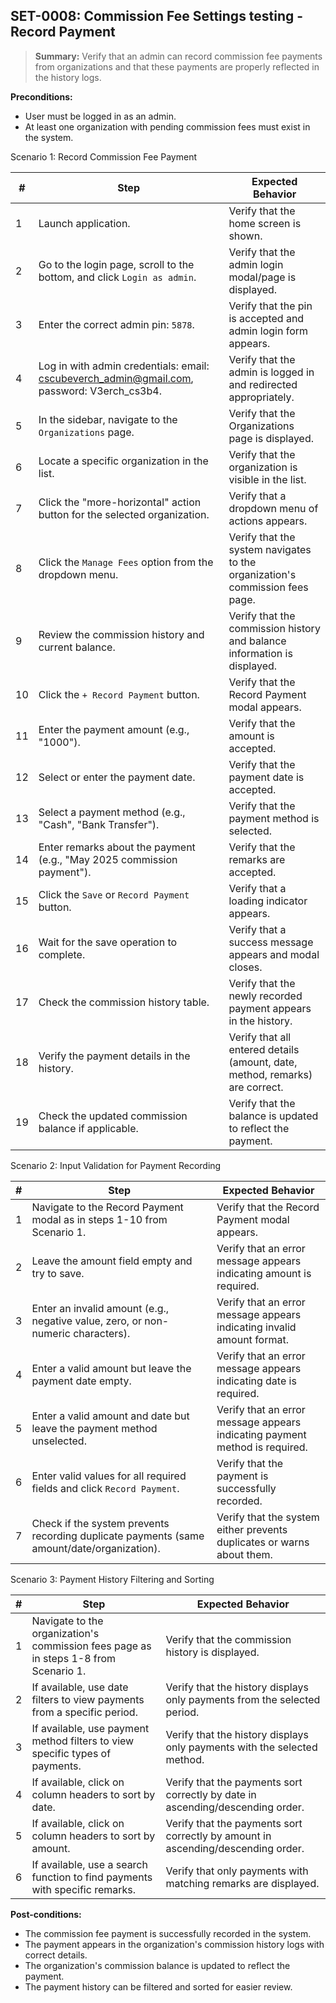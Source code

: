 <!-- filepath: c:\projects\KyutoTCM\Settings Testing\Commission Fee Settings\SET-0008_commission_fee_settings_collect_fee.md -->

## **SET-0008:** Commission Fee Settings testing - Record Payment

> **Summary:** Verify that an admin can record commission fee payments from organizations and that these payments are properly reflected in the history logs.

**Preconditions:**

- User must be logged in as an admin.
- At least one organization with pending commission fees must exist in the system.

Scenario 1: Record Commission Fee Payment

| #   | Step                                                                                       | Expected Behavior                                                            |
| --- | ------------------------------------------------------------------------------------------ | ---------------------------------------------------------------------------- |
| 1   | Launch application.                                                                        | Verify that the home screen is shown.                                        |
| 2   | Go to the login page, scroll to the bottom, and click `Login as admin`.                    | Verify that the admin login modal/page is displayed.                         |
| 3   | Enter the correct admin pin: `5878`.                                                       | Verify that the pin is accepted and admin login form appears.                |
| 4   | Log in with admin credentials: email: cscubeverch_admin@gmail.com, password: V3erch_cs3b4. | Verify that the admin is logged in and redirected appropriately.             |
| 5   | In the sidebar, navigate to the `Organizations` page.                                      | Verify that the Organizations page is displayed.                             |
| 6   | Locate a specific organization in the list.                                                | Verify that the organization is visible in the list.                         |
| 7   | Click the "more-horizontal" action button for the selected organization.                   | Verify that a dropdown menu of actions appears.                              |
| 8   | Click the `Manage Fees` option from the dropdown menu.                                     | Verify that the system navigates to the organization's commission fees page. |
| 9   | Review the commission history and current balance.                                         | Verify that the commission history and balance information is displayed.     |
| 10  | Click the `+ Record Payment` button.                                                       | Verify that the Record Payment modal appears.                                |
| 11  | Enter the payment amount (e.g., "1000").                                                   | Verify that the amount is accepted.                                          |
| 12  | Select or enter the payment date.                                                          | Verify that the payment date is accepted.                                    |
| 13  | Select a payment method (e.g., "Cash", "Bank Transfer").                                   | Verify that the payment method is selected.                                  |
| 14  | Enter remarks about the payment (e.g., "May 2025 commission payment").                     | Verify that the remarks are accepted.                                        |
| 15  | Click the `Save` or `Record Payment` button.                                               | Verify that a loading indicator appears.                                     |
| 16  | Wait for the save operation to complete.                                                   | Verify that a success message appears and modal closes.                      |
| 17  | Check the commission history table.                                                        | Verify that the newly recorded payment appears in the history.               |
| 18  | Verify the payment details in the history.                                                 | Verify that all entered details (amount, date, method, remarks) are correct. |
| 19  | Check the updated commission balance if applicable.                                        | Verify that the balance is updated to reflect the payment.                   |

Scenario 2: Input Validation for Payment Recording

| #   | Step                                                                                       | Expected Behavior                                                           |
| --- | ------------------------------------------------------------------------------------------ | --------------------------------------------------------------------------- |
| 1   | Navigate to the Record Payment modal as in steps 1-10 from Scenario 1.                     | Verify that the Record Payment modal appears.                               |
| 2   | Leave the amount field empty and try to save.                                              | Verify that an error message appears indicating amount is required.         |
| 3   | Enter an invalid amount (e.g., negative value, zero, or non-numeric characters).           | Verify that an error message appears indicating invalid amount format.      |
| 4   | Enter a valid amount but leave the payment date empty.                                     | Verify that an error message appears indicating date is required.           |
| 5   | Enter a valid amount and date but leave the payment method unselected.                     | Verify that an error message appears indicating payment method is required. |
| 6   | Enter valid values for all required fields and click `Record Payment`.                     | Verify that the payment is successfully recorded.                           |
| 7   | Check if the system prevents recording duplicate payments (same amount/date/organization). | Verify that the system either prevents duplicates or warns about them.      |

Scenario 3: Payment History Filtering and Sorting

| #   | Step                                                                                 | Expected Behavior                                                                |
| --- | ------------------------------------------------------------------------------------ | -------------------------------------------------------------------------------- |
| 1   | Navigate to the organization's commission fees page as in steps 1-8 from Scenario 1. | Verify that the commission history is displayed.                                 |
| 2   | If available, use date filters to view payments from a specific period.              | Verify that the history displays only payments from the selected period.         |
| 3   | If available, use payment method filters to view specific types of payments.         | Verify that the history displays only payments with the selected method.         |
| 4   | If available, click on column headers to sort by date.                               | Verify that the payments sort correctly by date in ascending/descending order.   |
| 5   | If available, click on column headers to sort by amount.                             | Verify that the payments sort correctly by amount in ascending/descending order. |
| 6   | If available, use a search function to find payments with specific remarks.          | Verify that only payments with matching remarks are displayed.                   |

**Post-conditions:**

- The commission fee payment is successfully recorded in the system.
- The payment appears in the organization's commission history logs with correct details.
- The organization's commission balance is updated to reflect the payment.
- The payment history can be filtered and sorted for easier review.
